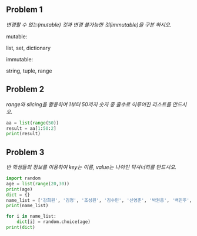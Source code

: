 ## Problem 1

*변경할 수 있는(mutable) 것과 변경 불가능한 것(immutable)을 구분 하시오.*

mutable:

list, set, dictionary

immutable:

string, tuple, range

## Problem 2

*range와 slicing을 활용하여 1부터 50까지 숫자 중 홀수로 이루어진 리스트를 만드시오.*

```python
aa = list(range(50))
result = aa[1:50:2]
print(result)
```

## Problem 3

*반 학생들의 정보를 이용하여 key는 이름, value는 나이인 딕셔너리를 만드시오.*

```python
import random
age = list(range(20,30))
print(age)
dict = {}
name_list = ['강희원', '김정', '조성원', '김수민', '신영훈', '박권응', '백민주', '임건혁', '정승원', '양희철', '김은성', '김혜준', '김현화', '김강현', '김혜련', '윤성민','김주홍','이신호','이인동','윤가영','하지수','공정배','신지영','박재성']
print(name_list)

for i in name_list:
    dict[i] = random.choice(age)
print(dict)
```

